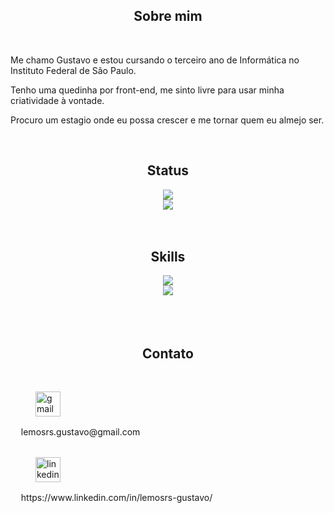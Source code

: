 <body>
<main>
<div>
    <h2 align="center">Sobre mim</h2>
    <br>
    <p>Me chamo Gustavo e estou cursando o terceiro ano de Informática no Instituto Federal de São Paulo.</p>
    <p>Tenho uma quedinha por front-end, me sinto livre para usar minha criatividade 
    à vontade.</p>
    <p>Procuro um estagio onde eu possa crescer e me tornar quem eu almejo ser.</p>
    <br>
</div>
<div>
    <h2 align="center">Status</h2>
    <div align="center">
        <div>
        <picture>
            <source
            srcset="https://github-readme-stats.vercel.app/api?username=lemos-guto&show_icons=true&theme=kacho_ga&rank_icon=github"
            media="(prefers-color-scheme: dark)"
            />
            <source
            srcset="https://github-readme-stats.vercel.app/api?username=lemos-guto&show_icons=true&theme=moltack&hide_rank=true"
            media="(prefers-color-scheme: light), (prefers-color-scheme: no-preference)"
            />
            <img src="https://github-readme-stats.vercel.app/api?username=lemos-guto&show_icons=true&theme=moltack&hide_rank=true" />
        </div>
        <div>
        </picture> 
            <picture>
            <source
            srcset="https://github-readme-stats.vercel.app/api/top-langs/?username=lemos-guto&layout=compact&theme=kacho_ga"
            media="(prefers-color-scheme: dark)"
            />
            <source
            srcset="https://github-readme-stats.vercel.app/api/top-langs/?username=lemos-guto&layout=compact&theme=moltack"
            media="(prefers-color-scheme: light), (prefers-color-scheme: no-preference)"
            />
            <img src="https://github-readme-stats.vercel.app/api/top-langs/?username=lemos-guto&layout=compact&theme=moltack" />
        </picture>
        </div> 
    </div>
    <br>
</div>
<div>
    <br>
    <h2 align="center"> Skills</h2>
    <div>
    <div align="center">
        <div>
        <picture>
            <source
            srcset="https://github-readme-stats.vercel.app/api?username=lemos-guto&show_icons=true&theme=kacho_ga&rank_icon=github"
            media="(prefers-color-scheme: dark)"
            />
            <source
            srcset="https://github-readme-stats.vercel.app/api?username=lemos-guto&show_icons=true&theme=moltack&hide_rank=true"
            media="(prefers-color-scheme: light), (prefers-color-scheme: no-preference)"
            />
            <img src="https://github-readme-stats.vercel.app/api?username=lemos-guto&show_icons=true&theme=moltack&hide_rank=true" />
        </div>
        <div>
        </picture> 
            <picture>
            <source
            srcset="https://github-readme-stats.vercel.app/api/top-langs/?username=lemos-guto&layout=compact&theme=kacho_ga"
            media="(prefers-color-scheme: dark)"
            />
            <source
            srcset="https://github-readme-stats.vercel.app/api/top-langs/?username=lemos-guto&layout=compact&theme=moltack"
            media="(prefers-color-scheme: light), (prefers-color-scheme: no-preference)"
            />
            <img src="https://github-readme-stats.vercel.app/api/top-langs/?username=lemos-guto&layout=compact&theme=moltack" />
        </picture>
        </div> 
    </div>
    <br>
</div>
<div>
    <br>
</main>
<footer>
<div>
    <br>
    <h2 align="center"> Contato</h2>
    <br>
    <div>
        <figure>
            <img
            src="https://upload.wikimedia.org/wikipedia/commons/thumb/7/7e/Gmail_icon_%282020%29.svg/2560px-Gmail_icon_%282020%29.svg.png"
            alt="gmail"
            width="40px">
        </figure>
        <figcaption>ㅤ lemosrs.gustavo@gmail.com </figcaption>
    </div>
    <br>
    <div>
        <figure>
            <img
            src="https://upload.wikimedia.org/wikipedia/commons/thumb/8/81/LinkedIn_icon.svg/1200px-LinkedIn_icon.svg.png"
            alt="linkedin"
            width="40px">
        </figure>
        <figcaption>ㅤ https://www.linkedin.com/in/lemosrs-gustavo/ </figcaption>
    </div>
</div>
</footer>
</body>
